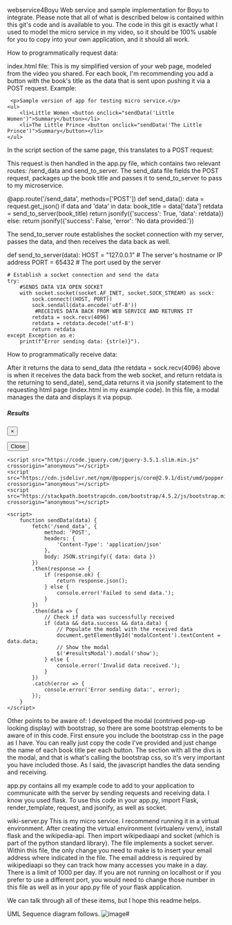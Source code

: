 webservice4Boyu
Web service and sample implementation for Boyu to integrate. Please note that all of what is described below is contained within this git's code and is available to you. The code in this git is exactly what I used to model the micro service in my video, so it should be 100% usable for you to copy into your own application, and it should all work.

How to programmatically request data:

index.html file:
This is my simplified version of your web page, modeled from the video you shared. For each book, I'm recommending you add a button with the book's title as the data that is sent upon pushing it via a POST request. Example: 

     <p>Sample version of app for testing micro service.</p>
    <ul>
        <li>Little Women <button onclick="sendData('Little Women')">Summary</button></li>
        <li>The Little Prince <button onclick="sendData('The Little Prince')">Summary</button></li>
    </ul>

In the script section of the same page, this translates to a POST request:

<!--
    <script>
        function sendData(data) {
            fetch('/send_data', {
                method: 'POST',
                headers: {
                    'Content-Type': 'application/json'
                },
                body: JSON.stringify({ data: data })
            })
-->

This request is then handled in the app.py file, which contains two relevant routes: /send_data and send_to_server. The send_data file fields the POST request, packages up the book title and passes it to send_to_server to pass to my microservice. 

@app.route('/send_data', methods=['POST'])
def send_data():
    data = request.get_json()
    if data and 'data' in data:
        book_title = data['data']
        retdata = send_to_server(book_title)
        return jsonify({'success': True, 'data': retdata})
    else:
        return jsonify({'success': False, 'error': 'No data provided.'})

The send_to_server route establishes the socket connection with my server, passes the data, and then receives the data back as well.

def send_to_server(data):
    HOST = "127.0.0.1"  # The server's hostname or IP address
    PORT = 65432  # The port used by the server

    # Establish a socket connection and send the data
    try:
        #SENDS DATA VIA OPEN SOCKET
        with socket.socket(socket.AF_INET, socket.SOCK_STREAM) as sock:
            sock.connect((HOST, PORT))
            sock.sendall(data.encode('utf-8'))
             #RECEIVES DATA BACK FROM WEB SERVICE AND RETURNS IT
            retdata = sock.recv(4096)   
            retdata = retdata.decode('utf-8')
            return retdata
    except Exception as e:
        print(f"Error sending data: {str(e)}").

How to programmatically receive data:

After it returns the data to send_data (the retdata = sock.recv(4096) above is when it receives the data back from the web socket, and return retdata is the returning to send_date), send_data returns it via jsonify statement to the requesting html page (index.html in my example code). In this file, a modal manages the data and displays it via popup.

<div class="modal" id="resultsModal" tabindex="-1" role="dialog">
        <div class="modal-dialog" role="document">
            <div class="modal-content">
                <div class="modal-header">
                    <h5 class="modal-title">Results</h5>
                    <button type="button" class="close" data-dismiss="modal" aria-label="Close">
                        <span aria-hidden="true">&times;</span>
                    </button>
                </div>
                <div class="modal-body">
                    <p id="modalContent"></p>
                </div>
                <div class="modal-footer">
                    <button type="button" class="btn btn-secondary" data-dismiss="modal">Close</button>
                </div>
            </div>
        </div>
    </div>

    <script src="https://code.jquery.com/jquery-3.5.1.slim.min.js" crossorigin="anonymous"></script>
    <script src="https://cdn.jsdelivr.net/npm/@popperjs/core@2.9.1/dist/umd/popper.min.js" crossorigin="anonymous"></script>
    <script src="https://stackpath.bootstrapcdn.com/bootstrap/4.5.2/js/bootstrap.min.js" crossorigin="anonymous"></script>

    <script>
        function sendData(data) {
            fetch('/send_data', {
                method: 'POST',
                headers: {
                    'Content-Type': 'application/json'
                },
                body: JSON.stringify({ data: data })
            })
            .then(response => {
                if (response.ok) {
                    return response.json();
                } else {
                    console.error('Failed to send data.');
                }
            })
            .then(data => {
                // Check if data was successfully received
                if (data && data.success && data.data) {
                    // Populate the modal with the received data
                    document.getElementById('modalContent').textContent = data.data;
                    // Show the modal
                    $('#resultsModal').modal('show');
                } else {
                    console.error('Invalid data received.');
                }
            })
            .catch(error => {
                console.error('Error sending data:', error);
            });
        }
    </script>

Other points to be aware of:
I developed the modal (contrived pop-up looking display) with bootstrap, so there are some bootstrap elements to be aware of in this code. First ensure you include the bootstrap css in the page as I have. 
You can really just copy the code I've provided and just change the name of each book title per each button. The section with all the divs is the modal, and that is what's calling the bootstrap css, so it's very important you have included those. As I said, the javascript handles the data sending and receiving. 


app.py contains all my example code to add to your application to communicate with the server by sending requests and receiving data. 
I know you used flask. To use this code in your app.py, import Flask, render_template, request, and jsonify, as well as socket.

wiki-server.py
This is my micro service. I recommend running it in a virtual environment. After creating the virtual environment (virtualenv venv), install flask and the wikipedia-api. Then import wikipediaapi and socket (which is part of the python standard library). 
The file implements a socket server. Within this file, the only change you need to make is to insert your email address where indicated in the file. The email address is required by wikipediaapi so they can track how many accesses you make in a day. There is a limit of 1000 per day. If you are not running on localhost or if you prefer to use a different port, you would need to change those number in this file as well as in your app.py file of your flask application.

We can talk through all of these items, but I hope this readme helps.

UML Sequence diagram follows.
![image](https://github.com/jguder/webservice4Boyu/assets/59512278/01d54899-cfa2-4bd7-8d06-8dcf3f011b4e)# 

